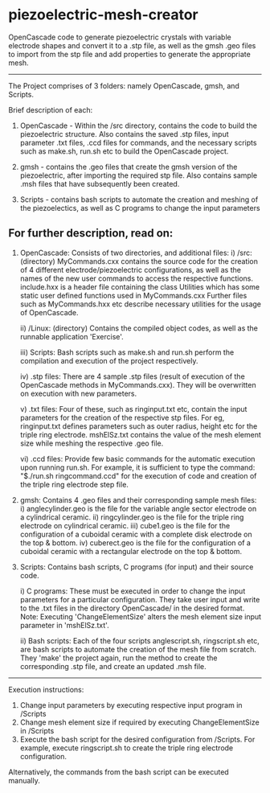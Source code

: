 # piezoelectric-mesh-creator
OpenCascade code to generate piezoelectric crystals with variable electrode shapes and convert it to a .stp file, as well as the gmsh .geo files to import from the stp file and add properties to generate the appropriate mesh.

---------------------------------------------------------------------------------------------------------------------------------
The Project comprises of 3 folders: namely OpenCascade, gmsh, and Scripts.

Brief description of each:
1) OpenCascade -  Within the /src directory, contains the code to build the piezoelectric structure. Also contains the saved .stp files, input parameter .txt files, .ccd files for commands, and the necessary scripts such as make.sh, run.sh etc to build the OpenCascade project.

2) gmsh - contains the .geo files that create the gmsh version of the piezoelectric, after importing the required stp file. Also contains sample .msh files that have subsequently been created.

3) Scripts - contains bash scripts to automate the creation and meshing of the piezoelectics, as well as C programs to change the input parameters

For further description, read on:
---------------------------------------------------------------------------------------------------------------------------------
1) OpenCascade: Consists of two directories, and additional files:
      i) /src: (directory)
      MyCommands.cxx contains the source code for the creation of 4 different electrode/piezoelectric configurations, as well as the names of the new user commands to access the respective functions.
      include.hxx is a header file containing the class Utilities which has some static user defined functions used in MyCommands.cxx
      Further files such as MyCommands.hxx etc describe necessary utilities for the usage of OpenCascade.
      
      ii) /Linux: (directory) Contains the compiled object codes, as well as the runnable application 'Exercise'.
      
      iii) Scripts: Bash scripts such as make.sh and run.sh perform the compilation and execution of the project respectively.
      
      iv) .stp files: There are 4 sample .stp files (result of execution of the OpenCascade methods in MyCommands.cxx). They will be overwritten on execution with new parameters.
      
      v) .txt files:
      Four of these, such as ringinput.txt etc, contain the input parameters for the creation of the respective stp files. For eg, ringinput.txt defines parameters such as outer radius, height etc for the triple ring electrode.
      mshElSz.txt contains the value of the mesh element size while meshing the respective .geo file.      
      
      vi) .ccd files: Provide few basic commands for the automatic execution upon running run.sh. For example, it is sufficient to type the command: "$./run.sh ringcommand.ccd" for the execution of code and creation of the triple ring electrode step file.
      
     
2) gmsh: Contains 4 .geo files and their corresponding sample mesh files:
      i)  anglecylinder.geo is the file for the variable angle sector electrode on a cylindrical ceramic.
      ii) ringcylinder.geo is the file for the triple ring electrode on cylindrical ceramic.
      iii) cube1.geo is the file for the configuration of a cuboidal ceramic with a complete disk electrode on the top & bottom.
      iv) cuberect.geo is the file for the configuration of a cuboidal ceramic with a rectangular electrode on the top & bottom.
      
3) Scripts: Contains bash scripts, C programs (for input) and their source code.

    i) C programs: These must be executed in order to change the input parameters for a particular configuration. They take user input and write to the .txt files in the directory OpenCascade/ in the desired format. Note: Executing 'ChangeElementSize' alters the mesh element size input parameter in 'mshElSz.txt'.
    
    ii) Bash scripts: Each of the four scripts anglescript.sh, ringscript.sh etc, are bash scripts to automate the creation of the mesh file from scratch. They 'make' the project again, run the method to create the corresponding .stp file, and create an updated .msh file.
    

---------------------------------------------------------------------------------------------------------------------------------
Execution instructions:

1) Change input parameters by executing respective input program in /Scripts
2) Change mesh element size if required by executing ChangeElementSize in /Scripts
3) Execute the bash script for the desired configuration from /Scripts. For example, execute ringscript.sh to create the triple ring electrode configuration.

Alternatively, the commands from the bash script can be executed manually.
